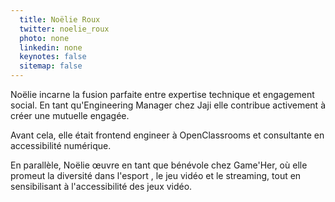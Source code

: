 ```yaml
---
  title: Noëlie Roux
  twitter: noelie_roux
  photo: none
  linkedin: none
  keynotes: false
  sitemap: false
---
```

Noëlie incarne la fusion parfaite entre expertise technique et engagement social. En tant qu'Engineering Manager chez Jaji elle contribue activement à créer une mutuelle engagée. 

Avant cela, elle était frontend engineer à OpenClassrooms et consultante en accessibilité numérique. 

En parallèle, Noëlie œuvre en tant que bénévole chez Game'Her, où elle promeut la diversité dans l'esport , le jeu vidéo et le streaming, tout en sensibilisant à l'accessibilité des jeux vidéo.